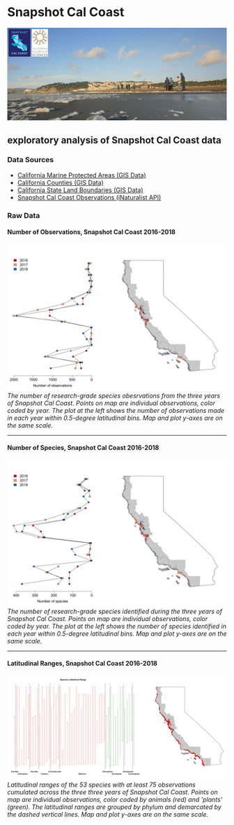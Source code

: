 # Snapshot Cal Coast
![image](images/calcoast_oceanbeach.jpg)
## exploratory analysis of Snapshot Cal Coast data

### Data Sources
* [California Marine Protected Areas (GIS Data)](https://data.ca.gov/dataset/california-marine-protected-areas-ds582)
* [California Counties (GIS Data)](https://data.ca.gov/dataset/ca-geographic-boundaries)
* [California State Land Boundaries (GIS Data)](https://www.census.gov/geo/maps-data/data/cbf/cbf_state.html)
* [Snapshot Cal Coast Observations (iNaturalist API)](https://api.inaturalist.org/v1/docs/)

### Raw Data

#### Number of Observations, Snapshot Cal Coast 2016-2018
![number of observations](figures/samplingEffortLat.png)
*The number of research-grade species obesrvations from the three years of Snapshot Cal Coast. Points on map are individual observations, color coded by year. The plot at the left shows the number of observations made in each year within 0.5-degree latitudinal bins. Map and plot y-axes are on the same scale.*
<hr />

#### Number of Species, Snapshot Cal Coast 2016-2018
![number of species](figures/rawDiversityLat.png)
*The number of research-grade species identified during the three years of Snapshot Cal Coast. Points on map are individual observations, color coded by year. The plot at the left shows the number of species identified in each year within 0.5-degree latitudinal bins. Map and plot y-axes are on the same scale.*
<hr />

#### Latitudinal Ranges, Snapshot Cal Coast 2016-2018
![latitudinal ranges](figures/latRanges.png)
*Latitudinal ranges of the 53 species with at least 75 observations cumulated across the three three years of Snapshot Cal Coast. Points on map are individual observations, color coded by animals (red) and 'plants' (green). The latitudinal ranges are grouped by phylum and demarcated by the dashed vertical lines. Map and plot y-axes are on the same scale.*
